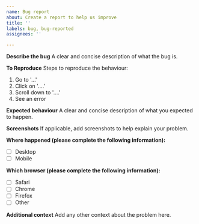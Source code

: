 ```yaml
---
name: Bug report
about: Create a report to help us improve
title: ''
labels: bug, bug-reported
assignees: ''

---
```


**Describe the bug**
A clear and concise description of what the bug is.

**To Reproduce**
Steps to reproduce the behaviour:
1. Go to '...'
2. Click on '....'
3. Scroll down to '....'
4. See an error

**Expected behaviour**
A clear and concise description of what you expected to happen.

**Screenshots**
If applicable, add screenshots to help explain your problem.

**Where happened (please complete the following information):**
 - [  ]  Desktop
 - [  ]  Mobile

**Which browser (please complete the following information):**
 - [  ]  Safari
 - [  ]  Chrome
 - [  ]  Firefox
 - [  ]  Other

**Additional context**
Add any other context about the problem here.
